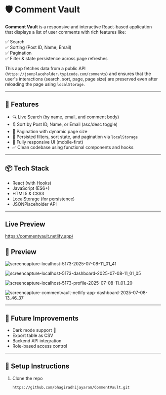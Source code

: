 # 🛡️ Comment Vault

**Comment Vault** is a responsive and interactive React-based application that displays a list of user comments with rich features like:

✅ Search  
✅ Sorting (Post ID, Name, Email)  
✅ Pagination  
✅ Filter & state persistence across page refreshes

This app fetches data from a public API (`https://jsonplaceholder.typicode.com/comments`) and ensures that the user's interactions (search, sort, page, page size) are preserved even after reloading the page using `localStorage`.

---

## 🚀 Features

- 🔍 Live Search (by name, email, and comment body)
- 🔃 Sort by Post ID, Name, or Email (asc/desc toggle)
- 📄 Pagination with dynamic page size
- 💾 Persisted filters, sort state, and pagination via `localStorage`
- 📱 Fully responsive UI (mobile-first)
- ✅ Clean codebase using functional components and hooks

---

## 📦 Tech Stack

- React (with Hooks)
- JavaScript (ES6+)
- HTML5 & CSS3
- LocalStorage (for persistence)
- JSONPlaceholder API

---

## Live Preview

https://commentvault.netlify.app/

## 📸 Preview

![screencapture-localhost-5173-2025-07-08-11_01_41](https://github.com/user-attachments/assets/fe8d09e2-edbe-485a-b242-d2297d1a2e5f)

![screencapture-localhost-5173-dashboard-2025-07-08-11_01_05](https://github.com/user-attachments/assets/bae453ea-459d-4536-9cee-d3693f56052e)

![screencapture-localhost-5173-profile-2025-07-08-11_01_20](https://github.com/user-attachments/assets/849f7e70-e00d-414e-9a5f-f35a1e50d172)

![screencapture-commentvault-netlify-app-dashboard-2025-07-08-13_46_37](https://github.com/user-attachments/assets/b0e6149c-3880-4401-a49c-3b49f32a37d8)


---

## 🧠 Future Improvements

- Dark mode support 🌙  
- Export table as CSV  
- Backend API integration  
- Role-based access control  

---

## 📂 Setup Instructions

1. Clone the repo  
   ```bash
   https://github.com/bhagiradhijayaram/CommentVault.git
